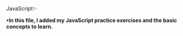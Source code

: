 JavaScript✨

**•In this file, I added my JavaScript practice exercises and the basic concepts to learn.**
